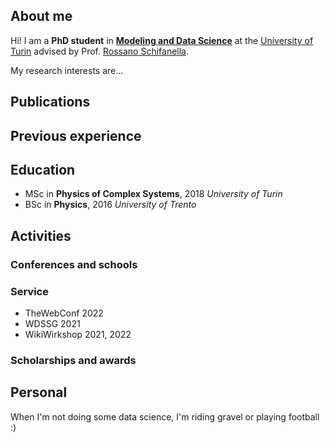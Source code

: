 ## About me

Hi! I am a **PhD student** in **[Modeling and Data Science](https://dottorato-mds.campusnet.unito.it/do/home.pl)** at the [University of Turin](https://www.unito.it/) advised by Prof. [Rossano Schifanella](http://www.di.unito.it/~schifane/).

My research interests are...

## Publications

## Previous experience

## Education

* MSc in **Physics of Complex Systems**, 2018
*University of Turin*
* BSc in **Physics**, 2016
*University of Trento*

## Activities

### Conferences and schools

### Service

* TheWebConf 2022
* WDSSG 2021
* WikiWirkshop 2021, 2022

### Scholarships and awards

## Personal

When I'm not doing some data science, I'm riding gravel or playing football :)
